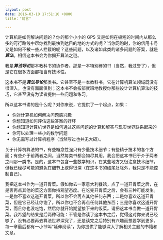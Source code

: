 ```yaml
---
layout: post
date: 2016-03-10 17:51:10 +0800
title："前言"

---
```


计算机是如何解决问题的？你的那个小小的 GPS 又是如何在极短的时间内从那么多的可行路线中帮你找到最快到达目的地的方式的呢？当你网购时，你的信用卡号又是如何不被一些人拦截的呢？这些问题，以及诸如此类的诸多问题的答案，就是***算法***。相信这本书会为你揭开算法之谜。

我是***算法导论***那本教科书的协作者。那是一本特别棒的书（当然，我过誉了），但是它在很多方面都相当有技术性。

这本书不是***算法导论***那类书。它甚至不是一本教科书。它在计算机算法领域既没有很深入，也没有面面俱到；这本书不会按部就班地教授你那些设计计算机算法的技巧，它甚至没有为读者提供一些问题和练习。

所以这本书讲的是什么呢？对你来说，它提供了一个起点，如果：

* 你对计算机如何解决问题感兴趣
* 你想知道如何评估这些答案的好坏
* 你想知道计算机世界是如何通过这些问题的计算和解答与现实世界联系起来的
* 你可以处理一些小的数学问题
* 你无需写过计算机程序（当然写过也并无大碍）。

关于计算机算法的书，有些概念性强只有少量技术细节；有些精于技术的各个方面；有些介于前两者之间。当然每类书都会物尽其用。我会把这本书归于介于两者之间那一类书。是的，这本书包含一些数学知识，在某些地方又很注意技术细节，但我已经尽可能的避免在细节上挖得很深（在这本书的结尾处除外，我只是不能控制自己）。

我把这本书作为一道开胃菜。假如你去一家意大利餐馆，点了一道开胃菜之后，在是否再点其他的菜这方面你持观望态度。在吃完开胃菜之后，会有三种可能发生。一是你不喜欢这道开胃菜，所以你不会再点其他任何东西；二是你喜欢这道开胃菜，但是它已经让你饱了，所以你也不会再点任何其他东西；三是你喜欢这道开胃菜，而且你也没吃饱，然后你就开始期望接下来的饭菜。请把这本书当做一道开胃菜。我希望的结果是后两种可能：不管是你读了这本书之后，觉得这对你来说已经够了，没有必要再去算法世界深究了，还是读完之后特别有兴趣而想要学到更多。每一章最后都有一小节叫“延伸阅读”，为你提供了能够深入了解相关主题的书籍和文章。